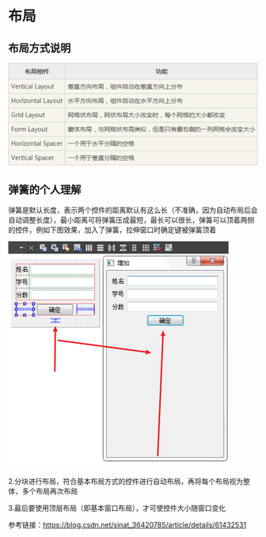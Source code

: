 # 布局

## 布局方式说明

![布局](pic/image-20210524140025194-1621836039397.png)

## 弹簧的个人理解

弹簧是默认长度，表示两个控件的距离默认有这么长（不准确，因为自动布局后会自动调整长度），最小距离可将弹簧压成最短，最长可以很长，弹簧可以顶着两侧的控件，例如下图效果，加入了弹簧，拉伸窗口时确定键被弹簧顶着

![布局](pic/clip_image001-1621583801720.png)

2.分块进行布局，符合基本布局方式的控件进行自动布局，再将每个布局视为整体，多个布局再次布局

3.最后要使用顶层布局（即基本窗口布局），才可使控件大小随窗口变化

参考链接：<https://blog.csdn.net/sinat_36420785/article/details/61432531>